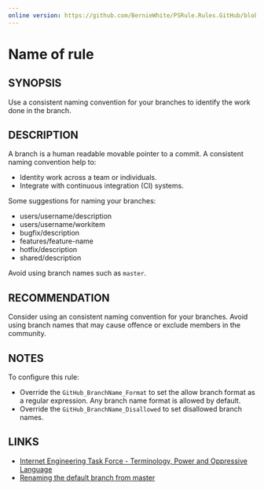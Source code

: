 ```yaml
---
online version: https://github.com/BernieWhite/PSRule.Rules.GitHub/blob/main/docs/rules/en/GitHub.Branch.Name.md
---
```


# Name of rule

## SYNOPSIS

Use a consistent naming convention for your branches to identify the work done in the branch.

## DESCRIPTION

A branch is a human readable movable pointer to a commit.
A consistent naming convention help to:

- Identity work across a team or individuals.
- Integrate with continuous integration (CI) systems.

Some suggestions for naming your branches:

- users/username/description
- users/username/workitem
- bugfix/description
- features/feature-name
- hotfix/description
- shared/description

Avoid using branch names such as `master`.

## RECOMMENDATION

Consider using an consistent naming convention for your branches.
Avoid using branch names that may cause offence or exclude members in the community.

## NOTES

To configure this rule:

- Override the `GitHub_BranchName_Format` to set the allow branch format as a regular expression.
Any branch name format is allowed by default.
- Override the `GitHub_BranchName_Disallowed` to set disallowed branch names.

## LINKS

- [Internet Engineering Task Force - Terminology, Power and Oppressive Language](https://tools.ietf.org/id/draft-knodel-terminology-00.html)
- [Renaming the default branch from master](https://github.com/github/renaming/)
